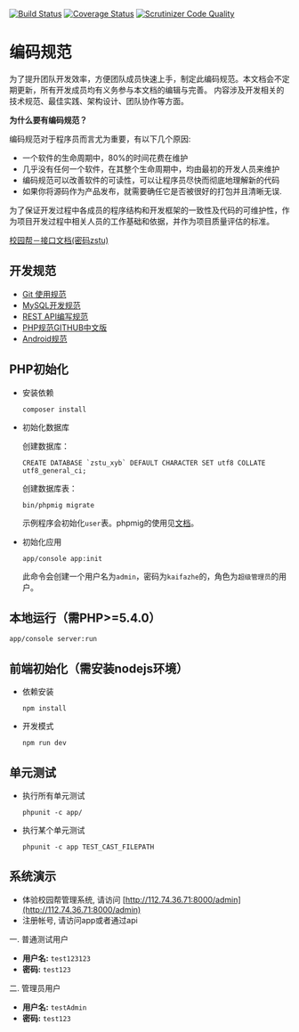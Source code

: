[![Build Status](https://travis-ci.org/jonny-bo/zstu_xyb.svg?branch=develop)](https://travis-ci.org/jonny-bo/zstu_xyb)
[![Coverage Status](https://coveralls.io/repos/github/jonny-bo/zstu_xyb/badge.svg?branch=develop)](https://coveralls.io/github/jonny-bo/zstu_xyb?branch=develop)
[![Scrutinizer Code Quality](https://scrutinizer-ci.com/g/jonny-bo/zstu_xyb/badges/quality-score.png?b=develop)](https://scrutinizer-ci.com/g/g/jonny-bo/zstu_xyb/?branch=develop)
# 编码规范

为了提升团队开发效率，方便团队成员快速上手，制定此编码规范。本文档会不定期更新，所有开发成员均有义务参与本文档的编辑与完善。
内容涉及开发相关的技术规范、最佳实践、架构设计、团队协作等方面。

**为什么要有编码规范？**

编码规范对于程序员而言尤为重要，有以下几个原因:

  * 一个软件的生命周期中，80%的时间花费在维护
  * 几乎没有任何一个软件，在其整个生命周期中，均由最初的开发人员来维护
  * 编码规范可以改善软件的可读性，可以让程序员尽快而彻底地理解新的代码
  * 如果你将源码作为产品发布，就需要确任它是否被很好的打包并且清晰无误.

为了保证开发过程中各成员的程序结构和开发框架的一致性及代码的可维护性，作为项目开发过程中相关人员的工作基础和依据，并作为项目质量评估的标准。

  [校园帮－接口文档(密码zstu)](http://www.xiaoyaoji.com.cn/dashboard/#!/share/1xsmCDqx8i)

## 开发规范

* [Git 使用规范](coding-standards/git.md)
* [MySQL开发规范](coding-standards/mysql.md)
* [REST API编写规范](coding-standards/rest-api.md)
* [PHP规范GITHUB中文版](https://github.com/PizzaLiu/PHP-FIG)
* [Android规范](coding-standards/android.md)



## PHP初始化

  * 安装依赖

    ```
    composer install
    ```

  * 初始化数据库

    创建数据库：
    ```
    CREATE DATABASE `zstu_xyb` DEFAULT CHARACTER SET utf8 COLLATE utf8_general_ci;
    ```

    创建数据库表：
    ```
    bin/phpmig migrate
    ```

    示例程序会初始化`user`表。phpmig的使用见[文档](https://github.com/codeages/biz-framework-doc/blob/master/migration.md)。

  * 初始化应用

    ```
    app/console app:init
    ```

    此命令会创建一个用户名为`admin`，密码为`kaifazhe`的，角色为`超级管理员`的用户。


## 本地运行（需PHP>=5.4.0）

```
app/console server:run
```

## 前端初始化（需安装nodejs环境）

  * 依赖安装

    ```
    npm install
    ```

  * 开发模式

    ```
    npm run dev
    ```

## 单元测试

  * 执行所有单元测试

    ```
    phpunit -c app/ 
    ```

  * 执行某个单元测试

    ```
    phpunit -c app TEST_CAST_FILEPATH
    ```

## 系统演示

 - 体验校园帮管理系统, 请访问 [http://112.74.36.71:8000/admin](http://112.74.36.71:8000/admin)
 - 注册帐号, 请访问app或者通过api

一. 普通测试用户

- **用户名:** `test123123`
- **密码:** `test123`

二. 管理员用户

- **用户名:** `testAdmin`
- **密码:** `test123`
